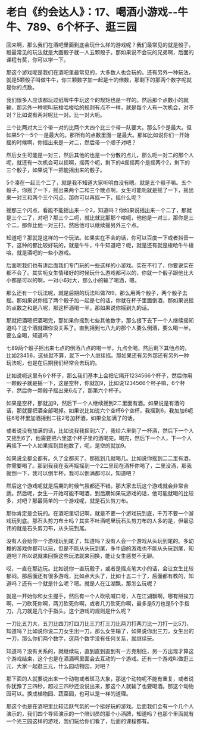 # 老白《约会达人》：17、喝酒小游戏--牛牛、789、6个杯子、逛三园

回来啊，那么我们在酒吧里面到底会玩什么样的游戏呢？我们最常见的就是骰子，骰最常见的玩法就是大画骰子就一人五颗骰子。那如果说不会玩的兄弟啊，后面的课程有奖，你可以学一下。

那这个游戏呢是我们在酒吧里最常见的，大多数人也会玩的。还有另外一种玩法，就是5颗骰子叫做牛牛，你三颗数字加一起是十的倍数，那剩下的那两个数字呢就是你的点数。

我们很多人应该都玩过纸牌牛牛玩这个的规矩也是一样的。然后那个点数小的就输，那另外一种呢叫玩梭哈梭哈的规则有点不一样，就是每个人有一次机会，对不对？比如说有两对呢比一对。比一对大呃。

三个比两对大三个带一对的比两个大四个比三个带一队要大。那么5个是最大。但如果5个一5个一是最大的。那所有的点数里面一是最大。那如比如说你们一开始摇的时候啊，你摇出来是一对二，然后带一个顺子对吧？

然后女生可能是一对三，然后其他的也是一个分散的点儿，那么呃一对二的那个人呢，就还有一次机会可以摇啊，摇两个呃，剩下的4摇摇两个是摇两个2，剩下的三个骰子，如果说下一把能摇出来的骰子。

5个凑在一起三个二了，就是我不知道大家听明白没有嗯。就是五个骰子嘛。五个骰子，你摇了一下，摇出来两个二和三个散点啊，女生可能呃就是摇了一下，摇出来一对三和两个三个闪点。那你可以再摇一下，摇什么呢？

摇那三个闪点，看能不能摇出来一个2，知道吗？你如果说摇出来一个二了，那就是三个二了，对吧？那三个二呃，就比就比那那个啥呃，他他是一对三，那你是三个二，那你比他一对三打。然后他可以继续摇另外三个点。

知道吧？那就是这样的一个玩法。如果实在不会的话，你可以百度一下或者抖音一下，这种的都比较好玩的，就是牛牛，牛牛知道吧？呃，就是还有就是梭哈牛牛梭哈，就是酒吧的一些小游戏。

后面呢我们也有讲后面我们专门玩的一些这样的小游戏。实在不行了，你要说实在都不会了。其实呃女生情绪好的时候玩什么游戏都可以的，你就一个骰子跟他比大小都是可以的啊，一对小6对大，那么小的输了喝酒，嗯。

那么还有一个玩法呢，就是后期的玩法叫做789，那么用两个骰子，两个骰子去摇。那如果说你摇了两个骰子加一起是七的话，你就在杯子里面倒酒，那如果说摇的点数之和是八呢，那这杯酒喝一半。那如果说你摇到九的话。

那就把酒嗯把酒喝完，那如果你摇到七些其他数字，那么接下去下一个人继续摇知道吗？这个酒就跟你没关系了。直到摇到七八九的那个人要么倒酒，要么喝一半，要么全喝，知道吗？

七89两个骰子摇出来七点的倒酒八点的喝一半，九点全喝，然后剩下其他点的，比如23456，这些就不算，就下一个人继续摇。那如果还有另外那还有另外一种玩法呢，也是在后期我们经常会去玩的。

比如说呃这里有6个杯子，那么我们基本上会把它隔开1234566个杯子，然后你用一颗骰子就是摇一下，这是空杯，你就加9，比如说1234566个杯子嘛，6个杯子，然后你一颗骰子摇出来6点了，那第六个杯子。

如果是空杯，那就加9，然后下一个人继续摇到2二里面有酒。如果说是有酒的话，那就要把酒全部喝掉。如果说比如说六个空杯6个空杯，我摇到6，我加加6呃往6号杯里加酒摇到二往2号加杯酒，如果全加满了的话。

或者说没有加满的话，比如说我我摇到六了，我给六里倒了一杯酒，然后下一个人又摇到6了，他需要把六里这个杯子里的酒喝完，喝完，然后下一个人，下一个人再摇下一个人如果摇到其他数了，呃，是空的就加9。

如果说全都全都有。久了全都买了。那摇到几就喝几。比如说你摇到二二里有酒，你需要喝了。那到我我在我再摇摇到一个2二里现在酒杯你喝了，二里没酒，那我就倒一下，我可以倒半杯，我可以倒满都可以，知道吧？

然后这个游戏呢就是后期的时候气氛都还不错。那大家去玩这个游戏就会非常合适。然后呢，女生一开始可能不喝酒，到后期如果玩游戏的话，他可能就喝的比较多，对吧？那最简单的一个游戏呢，就是石头剪刀布。

那你肯定是会玩的。在酒吧里切记啊，就是不要一个游戏玩到底，千万不要一个游戏玩到底。那石头剪刀布土吗？其实不吐酒吧里玩石头剪刀布的人多的是，但最忌讳的就是石头剪刀布，从头玩到尾。

没有人会给你一个游戏玩到尾了，知道吗？没有人会一个游戏从头玩到尾的。多幼稚的游戏你都可以玩，但是不能从头玩到尾，多牛逼的游戏也不能从头玩到尾，知道吧？所以说就来回换这些玩法就来回换，能让女生感觉不无聊。

哎，一直在那边玩。比如说你一直玩骰子，或者是摇点笔大小的话，会让女生比较郁闷。那后面还有很多游戏，比如点大头了，比如十五二十了，后面都有教的，知道吗？还有一个就是什么呢？嗯。就是人在江湖飘，那怎么玩呢？

就是一开始你和女生握手，然后有一个人砍吼喊口号，人在江湖飘啊，哪有掰挨刀啊，一刀砍死你啊，两刀砍死你啊，或者几刀砍死你啊，最多是5刀也是5个手指刀，几刀就是几个手指头。这个游戏的规则是什么呢？

一刀比五刀大，五刀比四刀打四刀比三刀打三刀比两刀打两刀比一刀打一比5刀，知道吗？比如说你说二刀女生出一刀，那么女生输了，如果说你出三刀，女生出的一刀，那么你们两个数字，这两个数字没有任何关系，就继续玩。

知道吗？没有关系的，就继续玩，直到直到直到有一方克制住，另一方出现才算这个游戏结束，这个也是在酒酒啊里面会去互动的一个游戏。还有一个游戏叫做逛三元，大家一起逛三元，什么园动物园，对吧？

那下面的人就要说出来一个动物或者斑马大象，那这个动物呢不能有重复，或者说你犹豫了三四秒，超过三四秒还没说出来，那这个人就输了也要喝酒。那这个动物园可以。换成植物园、蔬菜园，也可以是一样的道理。

那这个也是在酒吧里比较活跃气氛的一个挺好玩的游戏。后面我们会有一个几个人演示的，我们四个导师演示的一个陪训员的那个小酒牌，知道吗？也那个里面就有一个光三园这样的游戏，我们玩给你们看了，后面的课程都有。

